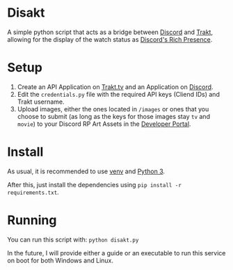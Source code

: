 # Disakt
A simple python script that acts as a bridge between [Discord](https://discord.com/) and [Trakt](https://trakt.tv), allowing for the display of the watch status as [Discord's Rich Presence](https://discord.com/rich-presence).

# Setup

1. Create an API Application on [Trakt.tv](https://trakt.tv/oauth/applications/new) and an Application on [Discord](https://discord.com/developers/applications).
2. Edit the `credentials.py` file with the required API keys (Cliend IDs) and Trakt username.
3. Upload images, either the ones located in `/images` or ones that you choose to submit (as long as the keys for those images stay `tv` and `movie`) to your Discord RP Art Assets in the [Developer Portal](https://discord.com/developers).

# Install

As usual, it is recommended to use [venv](https://docs.python.org/3/library/venv.html) and [Python 3](https://www.python.org/). 

After this, just install the dependencies using `pip install -r requirements.txt`.

# Running

You can run this script with: `python disakt.py`

In the future, I will provide either a guide or an executable to run this service on boot for both Windows and Linux.
